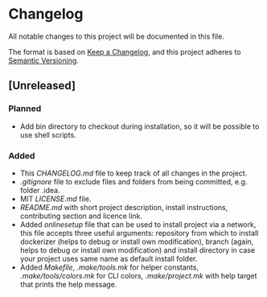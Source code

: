 # Changelog
All notable changes to this project will be documented in this file.

The format is based on [Keep a Changelog](https://keepachangelog.com/en/1.0.0/),
and this project adheres to [Semantic Versioning](https://semver.org/spec/v2.0.0.html).

## [Unreleased]
### Planned
- Add bin directory to checkout during installation, so it will be possible to use shell scripts.

### Added
- This _CHANGELOG.md_ file to keep track of all changes in the project.
- _.gitignore_ file to exclude files and folders from being committed, e.g. folder .idea.
- MIT _LICENSE.md_ file.
- _README.md_ with short project description, install instructions, contributing section and licence link.
- Added _onlinesetup_ file that can be used to install project via a network, this file accepts three useful arguments: repository from which to install dockerizer (helps to debug or install own modification), branch (again, helps to debug or install own modification) and install directory in case your project uses same name as default install folder.
- Added _Makefile_, _.make/tools.mk_ for helper constants, _.make/tools/colors.mk_ for CLI colors, _.make/project.mk_ with help target that prints the help message.